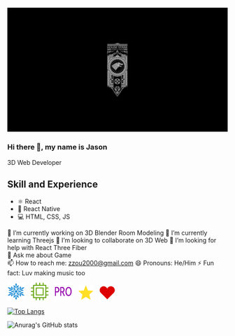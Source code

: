 
![3D Web Developer ](https://github.com/Jkeroromk/Jkeroromk/blob/main/house-stark-banner-minimalist-black-x4smirsgbj27we6l.jpg)

### Hi there 👋, my name is Jason
3D Web Developer 

## Skill and Experience
* ⚛ React
* 📱 React Native
* 💻 HTML, CSS, JS

🔭 I’m currently working on 3D Blender Room Modeling 
🌱 I’m currently learning Threejs 
👯 I’m looking to collaborate on 3D Web 
🤔 I’m looking for help with React Three Fiber  
💬 Ask me about Game  
📫 How to reach me: zzou2000@gmail.com 
😄 Pronouns: He/Him 
⚡ Fun fact: Luv making music too 


<a href='https://archiveprogram.github.com/'><img src='https://raw.githubusercontent.com/acervenky/animated-github-badges/master/assets/acbadge.gif' width='40' height='40'></a> <a href='https://docs.github.com/en/developers'><img src='https://raw.githubusercontent.com/acervenky/animated-github-badges/master/assets/devbadge.gif' width='40' height='40'></a> <a href='https://github.com/pricing'><img src='https://raw.githubusercontent.com/acervenky/animated-github-badges/master/assets/pro.gif' width='40' height='40'></a> <a href='https://stars.github.com/'><img src='https://raw.githubusercontent.com/acervenky/animated-github-badges/master/assets/starbadge.gif' width='35' height='35'></a> <a href='https://docs.github.com/en/github/supporting-the-open-source-community-with-github-sponsors'><img src='https://raw.githubusercontent.com/acervenky/animated-github-badges/master/assets/sponsorbadge.gif' width='35' height='35'></a> 

[![Top Langs](https://github-readme-stats.vercel.app/api/top-langs/?username=Jkeroromk&layout=compact)](https://github.com/anuraghazra/github-readme-stats)

![Anurag's GitHub stats](https://github-readme-stats.vercel.app/api?username=Jkeroromk&theme=dark&show_icons=true)

